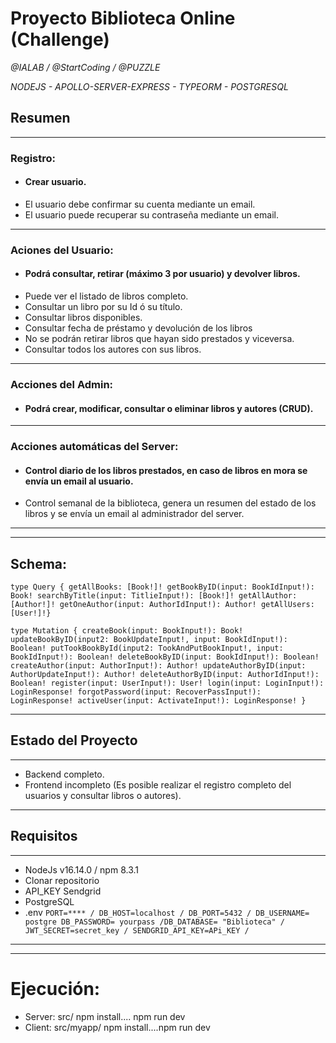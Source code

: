 # Proyecto Biblioteca Online (Challenge)

_@IALAB / @StartCoding / @PUZZLE_

_NODEJS - APOLLO-SERVER-EXPRESS - TYPEORM - POSTGRESQL_

## Resumen

---

### Registro:

- #### Crear usuario.
- El usuario debe confirmar su cuenta mediante un email.
- El usuario puede recuperar su contraseña mediante un email.

---

### Aciones del Usuario:

- #### Podrá consultar, retirar (máximo 3 por usuario) y devolver libros.
- Puede ver el listado de libros completo.
- Consultar un libro por su Id ó su título.
- Consultar libros disponibles.
- Consultar fecha de préstamo y devolución de los libros
- No se podrán retirar libros que hayan sido prestados y viceversa.
- Consultar todos los autores con sus libros.

---

### Acciones del Admin:

- #### Podrá crear, modificar, consultar o eliminar libros y autores (CRUD).

---

### Acciones automáticas del Server:

- #### Control diario de los libros prestados, en caso de libros en mora se envía un email al usuario.
- Control semanal de la biblioteca, genera un resumen del estado de los libros y se envía un email al administrador del server.

---

---

## Schema:

`type Query { getAllBooks: [Book!]! getBookByID(input: BookIdInput!): Book! searchByTitle(input: TitlieInput!): [Book!]! getAllAuthor: [Author!]! getOneAuthor(input: AuthorIdInput!): Author! getAllUsers: [User!]!}`

`type Mutation { createBook(input: BookInput!): Book! updateBookByID(input2: BookUpdateInput!, input: BookIdInput!): Boolean! putTookBookById(input2: TookAndPutBookInput!, input: BookIdInput!): Boolean! deleteBookByID(input: BookIdInput!): Boolean! createAuthor(input: AuthorInput!): Author! updateAuthorByID(input: AuthorUpdateInput!): Author! deleteAuthorByID(input: AuthorIdInput!): Boolean! register(input: UserInput!): User! login(input: LoginInput!): LoginResponse! forgotPassword(input: RecoverPassInput!): LoginResponse! activeUser(input: ActivateInput!): LoginResponse! }`

---

## Estado del Proyecto

---

- Backend completo.
- Frontend incompleto (Es posible realizar el registro completo del usuarios y consultar libros o autores).

---

## Requisitos

---

- NodeJs v16.14.0 / npm 8.3.1
- Clonar repositorio
- API_KEY Sendgrid
- PostgreSQL
- .env
  `PORT=**** / DB_HOST=localhost / DB_PORT=5432 / DB_USERNAME= postgre DB_PASSWORD= yourpass /DB_DATABASE= "Biblioteca" / JWT_SECRET=secret_key / SENDGRID_API_KEY=APi_KEY /`

---

---

# Ejecución:

- Server: src/ npm install.... npm run dev
- Client: src/myapp/ npm install....npm run dev
